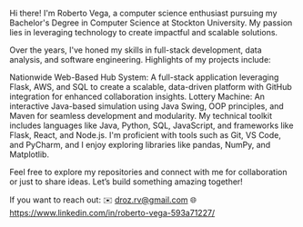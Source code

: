 Hi there! I'm Roberto Vega, a computer science enthusiast pursuing my Bachelor's Degree in Computer Science at Stockton University. My passion lies in leveraging technology to create impactful and scalable solutions.

Over the years, I've honed my skills in full-stack development, data analysis, and software engineering. Highlights of my projects include:

Nationwide Web-Based Hub System: A full-stack application leveraging Flask, AWS, and SQL to create a scalable, data-driven platform with GitHub integration for enhanced collaboration insights.
Lottery Machine: An interactive Java-based simulation using Java Swing, OOP principles, and Maven for seamless development and modularity.
My technical toolkit includes languages like Java, Python, SQL, JavaScript, and frameworks like Flask, React, and Node.js. I'm proficient with tools such as Git, VS Code, and PyCharm, and I enjoy exploring libraries like pandas, NumPy, and Matplotlib.

Feel free to explore my repositories and connect with me for collaboration or just to share ideas. Let’s build something amazing together!

If you want to reach out:
✉️ droz.rv@gmail.com
🌐 https://www.linkedin.com/in/roberto-vega-593a71227/
<!---
robertoV00/robertoV00 is a ✨ special ✨ repository because its `README.md` (this file) appears on your GitHub profile.
You can click the Preview link to take a look at your changes.
--->
